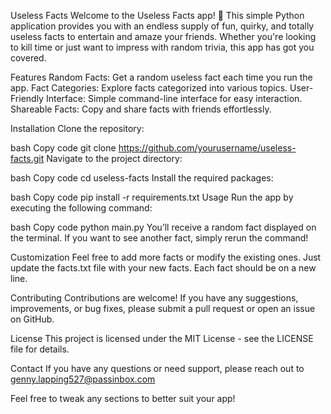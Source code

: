 Useless Facts
Welcome to the Useless Facts app! 🎉 This simple Python application provides you with an endless supply of fun, quirky, and totally useless facts to entertain and amaze your friends. Whether you're looking to kill time or just want to impress with random trivia, this app has got you covered.

Features
Random Facts: Get a random useless fact each time you run the app.
Fact Categories: Explore facts categorized into various topics.
User-Friendly Interface: Simple command-line interface for easy interaction.
Shareable Facts: Copy and share facts with friends effortlessly.

Installation
Clone the repository:

bash
Copy code
git clone https://github.com/yourusername/useless-facts.git
Navigate to the project directory:

bash
Copy code
cd useless-facts
Install the required packages:

bash
Copy code
pip install -r requirements.txt
Usage
Run the app by executing the following command:

bash
Copy code
python main.py
You’ll receive a random fact displayed on the terminal. If you want to see another fact, simply rerun the command!

Customization
Feel free to add more facts or modify the existing ones. Just update the facts.txt file with your new facts. Each fact should be on a new line.

Contributing
Contributions are welcome! If you have any suggestions, improvements, or bug fixes, please submit a pull request or open an issue on GitHub.

License
This project is licensed under the MIT License - see the LICENSE file for details.

Contact
If you have any questions or need support, please reach out to genny.lapping527@passinbox.com

Feel free to tweak any sections to better suit your app!
